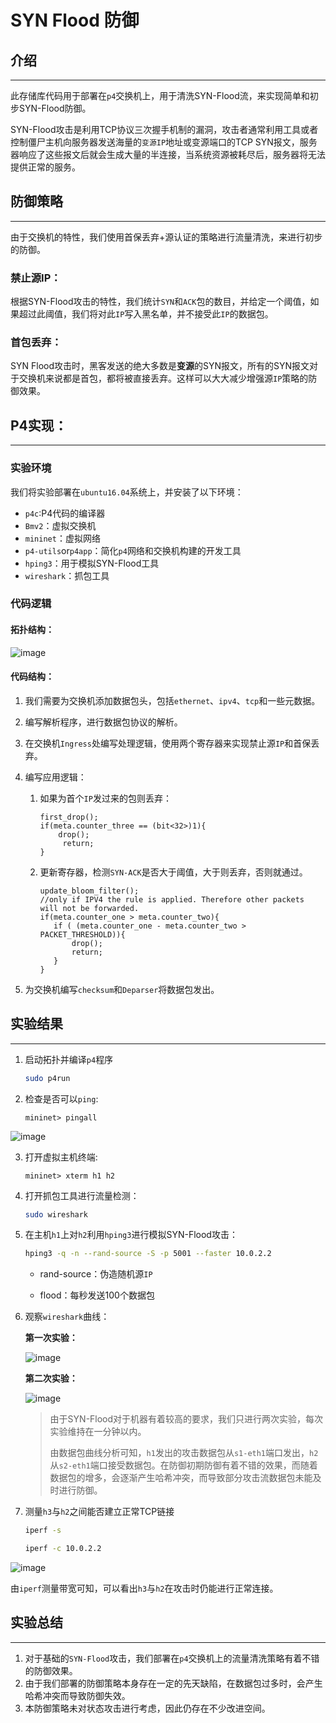 # SYN Flood 防御

## 介绍

___
此存储库代码用于部署在`p4`交换机上，用于清洗SYN-Flood流，来实现简单和初步SYN-Flood防御。

SYN-Flood攻击是利用TCP协议三次握手机制的漏洞，攻击者通常利用工具或者控制僵尸主机向服务器发送海量的`变源IP`地址或变源端口的TCP SYN报文，服务器响应了这些报文后就会生成大量的半连接，当系统资源被耗尽后，服务器将无法提供正常的服务。

## 防御策略

---
由于交换机的特性，我们使用首保丢弃+源认证的策略进行流量清洗，来进行初步的防御。

### 禁止源IP：

根据SYN-Flood攻击的特性，我们统计`SYN`和`ACK`包的数目，并给定一个阈值，如果超过此阈值，我们将对此`IP`写入黑名单，并不接受此`IP`的数据包。

### 首包丢弃：

SYN Flood攻击时，黑客发送的绝大多数是**变源**的SYN报文，所有的SYN报文对于交换机来说都是首包，都将被直接丢弃。这样可以大大减少增强源`IP`策略的防御效果。

## P4实现：

------
### 实验环境

我们将实验部署在`ubuntu16.04`系统上，并安装了以下环境：

* `p4c`:P4代码的编译器
* `Bmv2`：虚拟交换机
* `mininet`：虚拟网络
* `p4-utils`or`p4app`：简化`p4`网络和交换机构建的开发工具
* `hping3`：用于模拟SYN-Flood工具
* `wireshark`：抓包工具

### 代码逻辑

#### 拓扑结构：

![image](https://user-images.githubusercontent.com/80476712/158025459-abdffddf-188d-4542-a718-b7cdf6ea1eab.png)

#### 代码结构：

1. 我们需要为交换机添加数据包头，包括`ethernet`、`ipv4`、`tcp`和一些元数据。

2. 编写解析程序，进行数据包协议的解析。

3. 在交换机`Ingress`处编写处理逻辑，使用两个寄存器来实现禁止源`IP`和首保丢弃。

4. 编写应用逻辑：

   1. 如果为首个`IP`发过来的包则丢弃：

      ```p4
      first_drop();
      if(meta.counter_three == (bit<32>)1){
          drop();
           return;
      }
      ```

   2. 更新寄存器，检测`SYN-ACK`是否大于阈值，大于则丢弃，否则就通过。

      ```p4
      update_bloom_filter();
      //only if IPV4 the rule is applied. Therefore other packets will not be forwarded.
      if(meta.counter_one > meta.counter_two){
         if ( (meta.counter_one - meta.counter_two > PACKET_THRESHOLD)){
             drop();
             return;
         }
      }
      ```

5. 为交换机编写`checksum`和`Deparser`将数据包发出。

## 实验结果

------
1. 启动拓扑并编译`p4`程序

   ```bash
   sudo p4run
   ```

2. 检查是否可以`ping`:

   ```mininet
   mininet> pingall
   ```

![image](https://user-images.githubusercontent.com/80476712/158025471-c407237d-b4e1-4a26-bcac-e8e54715aae2.png)

3. 打开虚拟主机终端:

   ```mininet
   mininet> xterm h1 h2
   ```

4. 打开抓包工具进行流量检测：

   ```bash
   sudo wireshark
   ```

5. 在主机`h1`上对`h2`利用`hping3`进行模拟SYN-Flood攻击：

   ```bash
   hping3 -q -n --rand-source -S -p 5001 --faster 10.0.2.2
   ```

   * rand-source：伪造随机源`IP`

   * flood：每秒发送100个数据包

6. 观察`wireshark`曲线：
   
   **第一次实验：**

   ![image](https://user-images.githubusercontent.com/80476712/158025514-2300d618-b44d-486e-aefc-6b54cdd8424a.png)

   **第二次实验：**

   ![image](https://user-images.githubusercontent.com/80476712/158025526-0358e2b3-5a8e-48aa-9150-5ccfbd87be75.png)

   > 由于SYN-Flood对于机器有着较高的要求，我们只进行两次实验，每次实验维持在一分钟以内。
   >
   > 由数据包曲线分析可知，`h1`发出的攻击数据包从`s1-eth1`端口发出，`h2`从`s2-eth1`端口接受数据包。在防御初期防御有着不错的效果，而随着数据包的增多，会逐渐产生哈希冲突，而导致部分攻击流数据包未能及时进行防御。

7. 测量`h3`与`h2`之间能否建立正常TCP链接

   ```bash
   iperf -s
   ```

   ```bash
   iperf -c 10.0.2.2
   ```

![image](https://user-images.githubusercontent.com/80476712/158025532-f0b4a2eb-989e-410e-a77d-759111b50bf1.png)

   由`iperf`测量带宽可知，可以看出`h3`与`h2`在攻击时仍能进行正常连接。

## 实验总结
------
1. 对于基础的`SYN-Flood`攻击，我们部署在`p4`交换机上的流量清洗策略有着不错的防御效果。
2. 由于我们部署的防御策略本身存在一定的先天缺陷，在数据包过多时，会产生哈希冲突而导致防御失效。
3. 本防御策略未对状态攻击进行考虑，因此仍存在不少改进空间。
